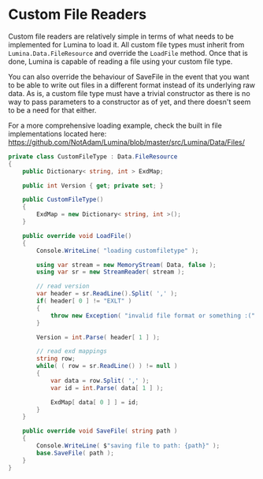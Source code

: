 # Custom File Readers

Custom file readers are relatively simple in terms of what needs to be implemented for Lumina to load it. All custom file types must inherit from `Lumina.Data.FileResource` and override the `LoadFile` method. Once that is done, Lumina is capable of reading a file using your custom file type.

You can also override the behaviour of SaveFile in the event that you want to be able to write out files in a different format instead of its underlying raw data. As is, a custom file type must have a trivial constructor as there is no way to pass parameters to a constructor as of yet, and there doesn't seem to be a need for that either.

For a more comprehensive loading example, check the built in file implementations located here: https://github.com/NotAdam/Lumina/blob/master/src/Lumina/Data/Files/


```cs
private class CustomFileType : Data.FileResource
{
    public Dictionary< string, int > ExdMap;

    public int Version { get; private set; }

    public CustomFileType()
    {
        ExdMap = new Dictionary< string, int >();
    }

    public override void LoadFile()
    {
        Console.WriteLine( "loading customfiletype" );

        using var stream = new MemoryStream( Data, false );
        using var sr = new StreamReader( stream );

        // read version
        var header = sr.ReadLine().Split( ',' );
        if( header[ 0 ] != "EXLT" )
        {
            throw new Exception( "invalid file format or something :(" );
        }

        Version = int.Parse( header[ 1 ] );

        // read exd mappings
        string row;
        while( ( row = sr.ReadLine() ) != null )
        {
            var data = row.Split( ',' );
            var id = int.Parse( data[ 1 ] );

            ExdMap[ data[ 0 ] ] = id;
        }
    }

    public override void SaveFile( string path )
    {
        Console.WriteLine( $"saving file to path: {path}" );
        base.SaveFile( path );
    }
}
```